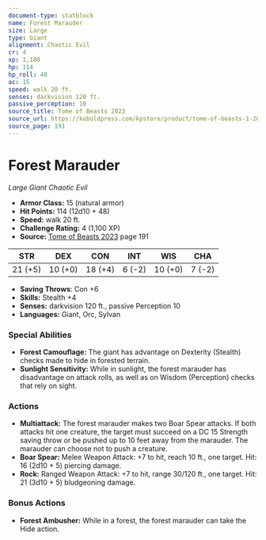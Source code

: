 ```yaml
---
document-type: statblock
name: Forest Marauder
size: Large
type: Giant
alignment: Chaotic Evil
cr: 4
xp: 1,100
hp: 114
hp_roll: 48
ac: 15
speed: walk 20 ft.
senses: darkvision 120 ft. 
passive_perception: 10
source_title: Tome of Beasts 2023
source_url: https://koboldpress.com/kpstore/product/tome-of-beasts-1-2023-edition/
source_page: 191
---
```


# Forest Marauder

*Large* *Giant* *Chaotic Evil*

- **Armor Class:** 15 (natural armor)
- **Hit Points:** 114 (12d10 + 48)
- **Speed:** walk 20 ft.
- **Challenge Rating:** 4 (1,100 XP)
- **Source:** [Tome of Beasts 2023](https://koboldpress.com/kpstore/product/tome-of-beasts-1-2023-edition/) page 191

| STR | DEX | CON | INT | WIS | CHA |
| --- | --- | --- | --- | --- | --- |
| 21 (+5) | 10 (+0) | 18 (+4) | 6 (-2) | 10 (+0) | 7 (-2) |

- **Saving Throws**: Con +6
- **Skills:** Stealth +4
- **Senses:** darkvision 120 ft., passive Perception 10
- **Languages:** Giant, Orc, Sylvan

### Special Abilities

- **Forest Camouflage:** The giant has advantage on Dexterity (Stealth) checks made to hide in forested terrain.
- **Sunlight Sensitivity:** While in sunlight, the forest marauder has disadvantage on attack rolls, as well as on Wisdom (Perception) checks that rely on sight.

### Actions

- **Multiattack:** The forest marauder makes two Boar Spear attacks. If both attacks hit one creature, the target must succeed on a DC 15 Strength saving throw or be pushed up to 10 feet away from the marauder. The marauder can choose not to push a creature.
- **Boar Spear:** Melee Weapon Attack: +7 to hit, reach 10 ft., one target. Hit: 16 (2d10 + 5) piercing damage.
- **Rock:** Ranged Weapon Attack: +7 to hit, range 30/120 ft., one target. Hit: 21 (3d10 + 5) bludgeoning damage.

### Bonus Actions

- **Forest Ambusher:** While in a forest, the forest marauder can take the Hide action.

